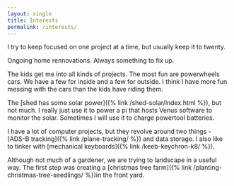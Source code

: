 ```yaml
---
layout: single
title: Interests
permalink: /interests/
---
```


I try to keep focused on one project at a time, but usually keep it to twenty. 

Ongoing home rennovations. Always something to fix up. 

The kids get me into all kinds of projects. The most fun are powerwheels cars. We have a few for inside and a few for outside. I think I have more fun messing with the cars than the kids have riding them. 

The [shed has some solar power]({% link /shed-solar/index.html %}), but not much. I really just use it to power a pi that hosts Venus software to monitor the solar. Sometimes I will use it to charge powertool batteries. 

I have a lot of computer projects, but they revolve around two things - [ADS-B tracking]({% link /plane-tracking/ %}) and data storage. I also like to tinker with [mechanical keyboards]({% link /keeb-keychron-k8/ %}). 

Although not much of a gardener, we are trying to landscape in a useful way. The first step was creating a [christmas tree farm]({% link /planting-christmas-tree-seedlings/ %})in the front yard. 

[GitHub]: https://github.com/chuckenglehart/